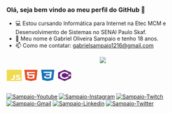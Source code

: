 ### Olá, seja bem vindo ao meu perfil do GitHub 👋

- 💻 Estou cursando Informática para Internet na Etec MCM e Desenvolvimento de Sistemas no SENAI Paulo Skaf.
- 💬 Meu nome é Gabriel Oliveira Sampaio e tenho 18 anos.
- 📫 Como me contatar: gabrielsampaio1216@gmail.com

<div align="center">
  <a href="https://github.com/gsampaiowz">
  <img align="center" width="60%" src="https://github-readme-stats-sigma-five.vercel.app/api?username=gsampaiowz&show_icons=true&theme=midnight-purple&include_all_commits=true&count_private=true"/></a>
</div>
  
<div style="display: inline_block;"><br>
  <img align="center" alt="Sampaio-Js" height="30" width="40" src="https://raw.githubusercontent.com/devicons/devicon/master/icons/javascript/javascript-plain.svg">
  <img align="center" alt="Sampaio-HTML" height="30" width="40" src="https://raw.githubusercontent.com/devicons/devicon/master/icons/html5/html5-plain.svg">
  <img align="center" alt="Sampaio-CSS" height="30" width="40" src="https://raw.githubusercontent.com/devicons/devicon/master/icons/css3/css3-plain.svg">
  <img align="center" alt="Sampaio-CSharp" height="30" width="40" src="https://raw.githubusercontent.com/devicons/devicon/master/icons/csharp/csharp-plain.svg">
</div>
  
  ##
 
<div> 
  <a href="https://www.youtube.com/channel/UCddCB-LLnWqnrjgI4P_dBYA" target="_blank"><img align="center" alt="Sampaio-Youtube" height="30" width="40" src="https://raw.githubusercontent.com/gauravghongde/social-icons/master/SVG/White/Youtube_white.svg" target="_blank"></a>
  <a href="https://www.instagram.com/gsampaiowz/?hl=pt-br" target="_blank"><img align="center" alt="Sampaio-Instagram" height="30" width="40" src="https://raw.githubusercontent.com/gauravghongde/social-icons/master/SVG/White/Instagram_white.svg" target="_blank"></a>
 	<a href="https://www.twitch.tv/sampaiowz" target="_blank"><img align="center" alt="Sampaio-Twitch" height="30" width="40" src="https://raw.githubusercontent.com/gauravghongde/social-icons/master/SVG/White/Twitch_white.svg" target="_blank"></a>
  <a href = "mailto:gabrielsampaio1216@gmail.com"><img align="center" alt="Sampaio-Gmail" height="30" width="40" src="https://raw.githubusercontent.com/gauravghongde/social-icons/master/SVG/White/Gmail_white.svg" target="_blank"></a>
  <a href="https://www.linkedin.com/in/gsampaiowz/" target="_blank"><img align="center" alt="Sampaio-Linkedin" height="30" width="40" src="https://raw.githubusercontent.com/gauravghongde/social-icons/master/SVG/White/LinkedIN_white.svg" target="_blank"></a> 
  <a href="https://twitter.com/gsampaiowz" target="_blank"><img align="center" alt="Sampaio-Twitter" height="30" width="40" src="https://raw.githubusercontent.com/gauravghongde/social-icons/master/SVG/White/Twitter_white.svg" target="_blank"></a> 
</div>
